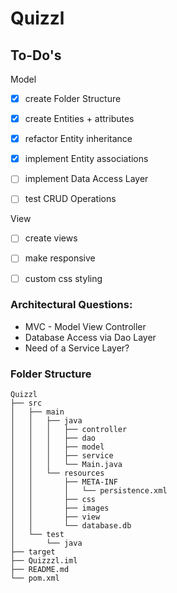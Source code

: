 # Quizzl

## To-Do's

Model
- [x] create Folder Structure
- [x] create Entities + attributes
- [x] refactor Entity inheritance
- [x] implement Entity associations
- [ ] implement Data Access Layer 
- [ ] test CRUD Operations


View
- [ ] create views
- [ ] make responsive
- [ ] custom css styling 


### Architectural Questions:

- MVC - Model View Controller
- Database Access via Dao Layer
- Need of a Service Layer? 


### Folder Structure
```
Quizzl
├── src
│   ├── main
│   │   ├── java
│   │   │   ├── controller
│   │   │   ├── dao
│   │   │   ├── model
│   │   │   ├── service
│   │   │   └── Main.java
│   │   └── resources
│   │       ├── META-INF
│   │       │   └── persistence.xml
│   │       ├── css
│   │       ├── images
│   │       ├── view
│   │       └── database.db
│   └── test
│       └── java
├── target
├── Quizzzl.iml
├── README.md
└── pom.xml
```


